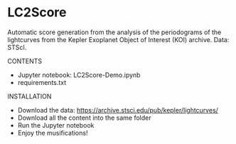 # LC2Score
Automatic score generation from the analysis of the periodograms of the lightcurves from the Kepler Exoplanet Object of Interest (KOI) archive. Data: STScI.

CONTENTS

- Jupyter notebook: LC2Score-Demo.ipynb
- requirements.txt

INSTALLATION

- Download the data: https://archive.stsci.edu/pub/kepler/lightcurves/
- Download all the content into the same folder
- Run the Jupyter notebook
- Enjoy the musifications!
